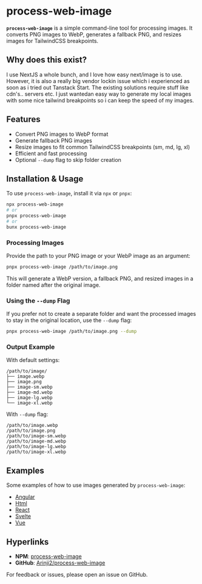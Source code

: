 # process-web-image

**`process-web-image`** is a simple command-line tool for processing images. It converts PNG images to WebP, generates a fallback PNG, and resizes images for TailwindCSS breakpoints.

## Why does this exist?

I use NextJS a whole bunch, and I love how easy next/image is to use. However, it is also a really big vendor lockin issue which i experienced as soon as i tried out Tanstack Start. The existing solutions require stuff like cdn's.. servers etc. I just wantedan easy way to generate my local images with some nice tailwind breakpoints so i can keep the speed of my images.

## Features

- Convert PNG images to WebP format
- Generate fallback PNG images
- Resize images to fit common TailwindCSS breakpoints (sm, md, lg, xl)
- Efficient and fast processing
- Optional `--dump` flag to skip folder creation

## Installation & Usage

To use `process-web-image`, install it via `npx` or `pnpx`:

```sh
npx process-web-image
# or
pnpx process-web-image
# or
bunx process-web-image
```

### Processing Images

Provide the path to your PNG image or your WebP image as an argument:

```sh
pnpx process-web-image /path/to/image.png
```

This will generate a WebP version, a fallback PNG, and resized images in a folder named after the original image.

### Using the `--dump` Flag

If you prefer not to create a separate folder and want the processed images to stay in the original location, use the `--dump` flag:

```sh
pnpx process-web-image /path/to/image.png --dump
```

### Output Example

With default settings:

```
/path/to/image/
├── image.webp
├── image.png
├── image-sm.webp
├── image-md.webp
├── image-lg.webp
└── image-xl.webp
```

With `--dump` flag:

```
/path/to/image.webp
/path/to/image.png
/path/to/image-sm.webp
/path/to/image-md.webp
/path/to/image-lg.webp
/path/to/image-xl.webp
```

## Examples

Some examples of how to use images generated by `process-web-image`:

- [Angular](https://github.com/Arinji2/process-web-image/tree/main/examples/angular.ts)
- [Html](https://github.com/Arinji2/process-web-image/tree/main/examples/html.html)
- [React](https://github.com/Arinji2/process-web-image/tree/main/examples/react.tsx)
- [Svelte](https://github.com/Arinji2/process-web-image/tree/main/examples/svelte.svelte)
- [Vue](https://github.com/Arinji2/process-web-image/tree/main/examples/vue.vue)

## Hyperlinks

- **NPM**: [process-web-image](https://www.npmjs.com/package/process-web-image)
- **GitHub**: [Arinji2/process-web-image](https://github.com/Arinji2/process-web-image)

For feedback or issues, please open an issue on GitHub.
